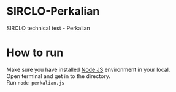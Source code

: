 # SIRCLO-Perkalian
SIRCLO technical test - Perkalian

# How to run
Make sure you have installed [Node JS](https://nodejs.org/en/) environment in your local.  
Open terminal and get in to the directory.  
Run `node perkalian.js`
